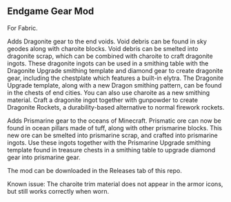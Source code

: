 ## Endgame Gear Mod

For Fabric.

Adds Dragonite gear to the end voids. Void debris can be found in sky geodes along with charoite blocks. Void debris can be smelted into dragonite scrap, which can be combined with charoite to craft dragonite ingots. These dragonite ingots can be used in a smithing table with the Dragonite Upgrade smithing template and diamond gear to create dragonite gear, including the chestplate which features a built-in elytra. The Dragonite Upgrade template, along with a new Dragon smithing pattern, can be found in the chests of end cities. You can also use charoite as a new smithing material. Craft a dragonite ingot together with gunpowder to create Dragonite Rockets, a durability-based alternative to normal firework rockets.

Adds Prismarine gear to the oceans of Minecraft. Prismatic ore can now be found in ocean pillars made of tuff, along with other prismarine blocks. This new ore can be smelted into prismarine scrap, and crafted into prismarine ingots. Use these ingots together with the Prismarine Upgrade smithing template found in treasure chests in a smithing table to upgrade diamond gear into prismarine gear.

The mod can be downloaded in the Releases tab of this repo.

Known issue: The charoite trim material does not appear in the armor icons, but still works correctly when worn.
